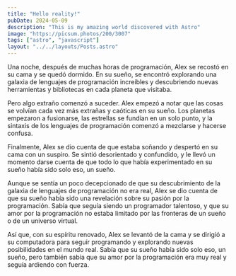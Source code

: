 ```yaml
---
title: "Hello reality!"
pubDate: 2024-05-09
description: "This is my amazing world discovered with Astro"
image: "https://picsum.photos/200/3007"
tags: ["astro", "javascript"]
layout: "../../layouts/Posts.astro"
---
```


Una noche, después de muchas horas de programación, Alex se recostó en su cama y se quedó dormido. En su sueño, se encontró explorando una galaxia de lenguajes de programación increíbles y descubriendo nuevas herramientas y bibliotecas en cada planeta que visitaba.

Pero algo extraño comenzó a suceder. Alex empezó a notar que las cosas se volvían cada vez más extrañas y caóticas en su sueño. Los planetas empezaron a fusionarse, las estrellas se fundían en un solo punto, y la sintaxis de los lenguajes de programación comenzó a mezclarse y hacerse confusa.

Finalmente, Alex se dio cuenta de que estaba soñando y despertó en su cama con un suspiro. Se sintió desorientado y confundido, y le llevó un momento darse cuenta de que todo lo que había experimentado en su sueño había sido solo eso, un sueño.

Aunque se sentía un poco decepcionado de que su descubrimiento de la galaxia de lenguajes de programación no era real, Alex se dio cuenta de que su sueño había sido una revelación sobre su pasión por la programación. Sabía que seguía siendo un programador talentoso, y que su amor por la programación no estaba limitado por las fronteras de un sueño o de un universo virtual.

Así que, con su espíritu renovado, Alex se levantó de la cama y se dirigió a su computadora para seguir programando y explorando nuevas posibilidades en el mundo real. Sabía que su sueño había sido solo eso, un sueño, pero también sabía que su amor por la programación era muy real y seguía ardiendo con fuerza.